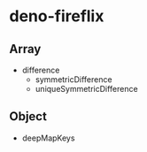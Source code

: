# deno-fireflix

## Array

- difference
  - symmetricDifference
  - uniqueSymmetricDifference

## Object

- deepMapKeys
